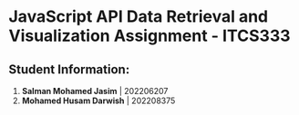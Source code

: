 # JavaScript API Data Retrieval and Visualization Assignment - ITCS333

## Student Information:
1. **Salman Mohamed Jasim** | 202206207  
2. **Mohamed Husam Darwish** | 202208375

